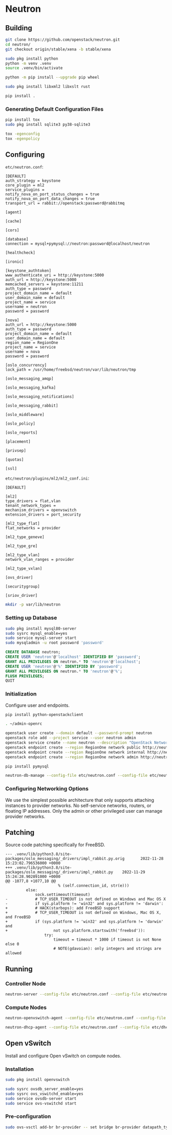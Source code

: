Neutron
=======

Building
--------

```bash
git clone https://github.com/openstack/neutron.git
cd neutron/
git checkout origin/stable/xena -b stable/xena
```

```bash
sudo pkg install python
python -m venv .venv
source .venv/bin/activate
```

```bash
python -m pip install --upgrade pip wheel
```

```bash
sudo pkg install libxml2 libxslt rust
```

```bash
pip install .
```

### Generating Default Configuration Files

```bash
pip install tox
sudo pkg install sqlite3 py38-sqlite3
```

```bash
tox -egenconfig
tox -egenpolicy
```

Configuring
-----------

`etc/neutron.conf`:

```
[DEFAULT]
auth_strategy = keystone
core_plugin = ml2
service_plugins =
notify_nova_on_port_status_changes = true
notify_nova_on_port_data_changes = true
transport_url = rabbit://openstack:password@rabbitmq

[agent]

[cache]

[cors]

[database]
connection = mysql+pymysql://neutron:password@localhost/neutron

[healthcheck]

[ironic]

[keystone_authtoken]
www_authenticate_uri = http://keystone:5000
auth_url = http://keystone:5000
memcached_servers = keystone:11211
auth_type = password
project_domain_name = default
user_domain_name = default
project_name = service
username = neutron
password = password

[nova]
auth_url = http://keystone:5000
auth_type = password
project_domain_name = default
user_domain_name = default
region_name = RegionOne
project_name = service
username = nova
password = password

[oslo_concurrency]
lock_path = /usr/home/freebsd/neutron/var/lib/neutron/tmp

[oslo_messaging_amqp]

[oslo_messaging_kafka]

[oslo_messaging_notifications]

[oslo_messaging_rabbit]

[oslo_middleware]

[oslo_policy]

[oslo_reports]

[placement]

[privsep]

[quotas]

[ssl]

```

`etc/neutron/plugins/ml2/ml2_conf.ini`:

```
[DEFAULT]

[ml2]
type_drivers = flat,vlan
tenant_network_types =
mechanism_drivers = openvswitch
extension_drivers = port_security

[ml2_type_flat]
flat_networks = provider

[ml2_type_geneve]

[ml2_type_gre]

[ml2_type_vlan]
network_vlan_ranges = provider

[ml2_type_vxlan]

[ovs_driver]

[securitygroup]

[sriov_driver]

```

```bash
mkdir -p var/lib/neutron
```

### Setting up Database

```bash
sudo pkg install mysql80-server
sudo sysrc mysql_enable=yes
sudo service mysql-server start
sudo mysqladmin -u root password 'password'
```

```sql
CREATE DATABASE neutron;
CREATE USER 'neutron'@'localhost' IDENTIFIED BY 'password';
GRANT ALL PRIVILEGES ON neutron.* TO 'neutron'@'localhost';
CREATE USER 'neutron'@'%' IDENTIFIED BY 'password';
GRANT ALL PRIVILEGES ON neutron.* TO 'neutron'@'%';
FLUSH PRIVILEGES;
QUIT
```

### Initialization

Configure user and endpoints.

```bash
pip install python-openstackclient
```

```bash
. ~/admin-openrc
```

```bash
openstack user create --domain default --password-prompt neutron
openstack role add --project service --user neutron admin
openstack service create --name neutron --description "OpenStack Networking" network
openstack endpoint create --region RegionOne network public http://neutron:9696
openstack endpoint create --region RegionOne network internal http://neutron:9696
openstack endpoint create --region RegionOne network admin http://neutron:9696
```

```bash
pip install pymysql
```

```bash
neutron-db-manage --config-file etc/neutron.conf --config-file etc/neutron/plugins/ml2/ml2_conf.ini upgrade head
```

### Configuring Networking Options

We use the simplest possible architecture that only supports attaching instances to provider networks. No self-service networks, routers, or floating IP addresses. Only the admin or other privileged user can manage provider networks.

Patching
--------

Source code patching specifically for FreeBSD.

```
--- .venv/lib/python3.8/site-packages/oslo_messaging/_drivers/impl_rabbit.py.orig       2022-11-28 15:23:02.796536000 +0000
+++ .venv/lib/python3.8/site-packages/oslo_messaging/_drivers/impl_rabbit.py    2022-11-29 15:24:28.902891000 +0000
@@ -1077,8 +1077,10 @@
                       % (self.connection_id, str(e)))
         else:
             sock.settimeout(timeout)
-            # TCP_USER_TIMEOUT is not defined on Windows and Mac OS X
-            if sys.platform != 'win32' and sys.platform != 'darwin':
+            # HACK(starbops): add FreeBSD support
+            # TCP_USER_TIMEOUT is not defined on Windows, Mac OS X, and FreeBSD
+            if (sys.platform != 'win32' and sys.platform != 'darwin' and
+                    not sys.platform.startswith('freebsd')):
                 try:
                     timeout = timeout * 1000 if timeout is not None else 0
                     # NOTE(gdavoian): only integers and strings are allowed
```

Running
-------

### Controller Node

```bash
neutron-server --config-file etc/neutron.conf --config-file etc/neutron/plugins/ml2/ml2_conf.ini
```

### Compute Nodes

```bash
neutron-openvswitch-agent --config-file etc/neutron.conf --config-file etc/neutron/plugins/ml2/openvswitch_agent.ini
```

```bash
neutron-dhcp-agent --config-file etc/neutron.conf --config-file etc/dhcp_agent.ini
```

Open vSwitch
------------

Install and configure Open vSwitch on compute nodes.

### Installation

```bash
sudo pkg install openvswitch
```

```bash
sudo sysrc ovsdb_server_enable=yes
sudo sysrc ovs_vswitchd_enable=yes
sudo service ovsdb-server start
sudo service ovs-vswitchd start
```

### Pre-configuration

```bash
sudo ovs-vsctl add-br br-provider -- set bridge br-provider datapath_type=netdev
```